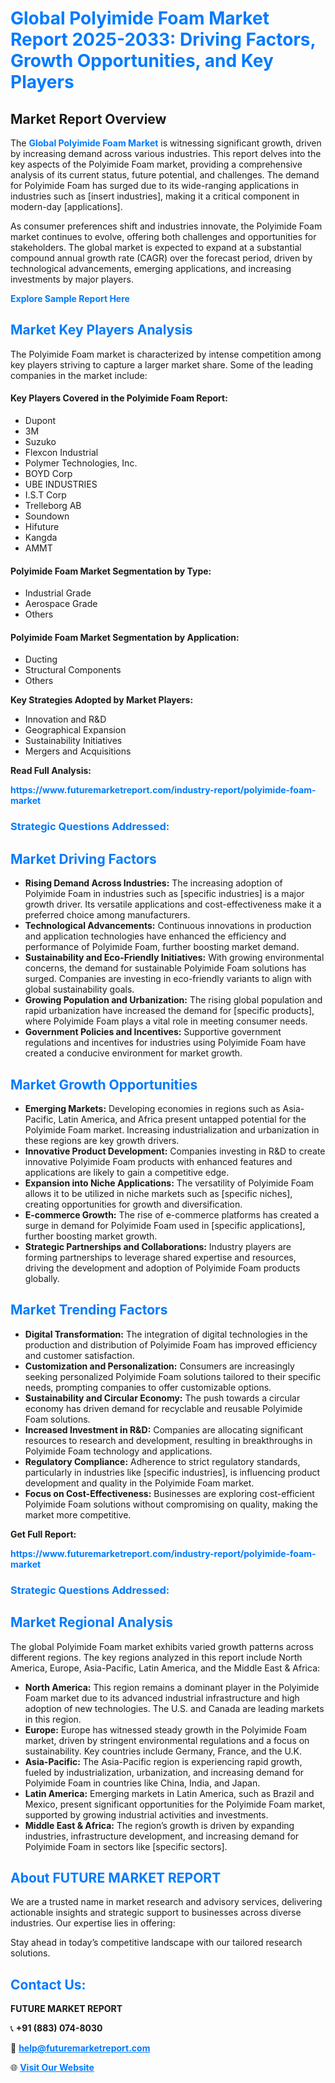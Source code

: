 <h1 style="color: #007BFF;">Global Polyimide Foam Market Report 2025-2033: Driving Factors, Growth Opportunities, and Key Players</h1>

<section id="overview">
<h2>Market Report Overview</h2>
<p>The <a href="https://www.futuremarketreport.com/industry-report/polyimide-foam-market" style="color: #007BFF; text-decoration: none;"><strong>Global Polyimide Foam Market</strong></a> is witnessing significant growth, driven by increasing demand across various industries. This report delves into the key aspects of the Polyimide Foam market, providing a comprehensive analysis of its current status, future potential, and challenges. The demand for Polyimide Foam has surged due to its wide-ranging applications in industries such as [insert industries], making it a critical component in modern-day [applications].</p>
<p>As consumer preferences shift and industries innovate, the Polyimide Foam market continues to evolve, offering both challenges and opportunities for stakeholders. The global market is expected to expand at a substantial compound annual growth rate (CAGR) over the forecast period, driven by technological advancements, emerging applications, and increasing investments by major players.</p>
</section>

<section id="overview">
<p><a href="https://www.futuremarketreport.com/request-sample/reportId=97994" style="color: #007BFF; text-decoration: none;"><strong>Explore Sample Report Here</strong></a></p>
</section>

<section id="key-players">
<h2 style="color: #007BFF;">Market Key Players Analysis</h2>
<p>The Polyimide Foam market is characterized by intense competition among key players striving to capture a larger market share. Some of the leading companies in the market include:</p>
<h4>Key Players Covered in the Polyimide Foam Report:</h4>
<ul><li>Dupont</li><li>3M</li><li>Suzuko</li><li>Flexcon Industrial</li><li>Polymer Technologies, Inc.</li><li>BOYD Corp</li><li>UBE INDUSTRIES</li><li>I.S.T Corp</li><li>Trelleborg AB</li><li>Soundown</li><li>Hifuture</li><li>Kangda</li><li>AMMT</li></ul>
<h4>Polyimide Foam Market Segmentation by Type:</h4>
<ul><li>Industrial Grade</li><li>Aerospace Grade</li><li>Others</li></ul>

<h4>Polyimide Foam Market Segmentation by Application:</h4>
<ul><li>Ducting</li><li>Structural Components</li><li>Others</li></ul>
<p><strong>Key Strategies Adopted by Market Players:</strong></p>
<ul>
<li>Innovation and R&D</li>
<li>Geographical Expansion</li>
<li>Sustainability Initiatives</li>
<li>Mergers and Acquisitions</li>
</ul>
</section>

<section>
<p><strong>Read Full Analysis: </strong></p><a href="https://www.futuremarketreport.com/industry-report/polyimide-foam-market" style="color: #007BFF; text-decoration: none;"><strong>https://www.futuremarketreport.com/industry-report/polyimide-foam-market</strong></a>
<h3 style="color: #007BFF;">Strategic Questions Addressed:</h3>
</section>

<section id="driving-factors">
<h2 style="color: #007BFF;">Market Driving Factors</h2>
<ul>
<li><strong>Rising Demand Across Industries:</strong> The increasing adoption of Polyimide Foam in industries such as [specific industries] is a major growth driver. Its versatile applications and cost-effectiveness make it a preferred choice among manufacturers.</li>
<li><strong>Technological Advancements:</strong> Continuous innovations in production and application technologies have enhanced the efficiency and performance of Polyimide Foam, further boosting market demand.</li>
<li><strong>Sustainability and Eco-Friendly Initiatives:</strong> With growing environmental concerns, the demand for sustainable Polyimide Foam solutions has surged. Companies are investing in eco-friendly variants to align with global sustainability goals.</li>
<li><strong>Growing Population and Urbanization:</strong> The rising global population and rapid urbanization have increased the demand for [specific products], where Polyimide Foam plays a vital role in meeting consumer needs.</li>
<li><strong>Government Policies and Incentives:</strong> Supportive government regulations and incentives for industries using Polyimide Foam have created a conducive environment for market growth.</li>
</ul>
</section>

<section id="growth-opportunities">
<h2 style="color: #007BFF;">Market Growth Opportunities</h2>
<ul>
<li><strong>Emerging Markets:</strong> Developing economies in regions such as Asia-Pacific, Latin America, and Africa present untapped potential for the Polyimide Foam market. Increasing industrialization and urbanization in these regions are key growth drivers.</li>
<li><strong>Innovative Product Development:</strong> Companies investing in R&D to create innovative Polyimide Foam products with enhanced features and applications are likely to gain a competitive edge.</li>
<li><strong>Expansion into Niche Applications:</strong> The versatility of Polyimide Foam allows it to be utilized in niche markets such as [specific niches], creating opportunities for growth and diversification.</li>
<li><strong>E-commerce Growth:</strong> The rise of e-commerce platforms has created a surge in demand for Polyimide Foam used in [specific applications], further boosting market growth.</li>
<li><strong>Strategic Partnerships and Collaborations:</strong> Industry players are forming partnerships to leverage shared expertise and resources, driving the development and adoption of Polyimide Foam products globally.</li>
</ul>
</section>

<section id="trending-factors">
<h2 style="color: #007BFF;">Market Trending Factors</h2>
<ul>
<li><strong>Digital Transformation:</strong> The integration of digital technologies in the production and distribution of Polyimide Foam has improved efficiency and customer satisfaction.</li>
<li><strong>Customization and Personalization:</strong> Consumers are increasingly seeking personalized Polyimide Foam solutions tailored to their specific needs, prompting companies to offer customizable options.</li>
<li><strong>Sustainability and Circular Economy:</strong> The push towards a circular economy has driven demand for recyclable and reusable Polyimide Foam solutions.</li>
<li><strong>Increased Investment in R&D:</strong> Companies are allocating significant resources to research and development, resulting in breakthroughs in Polyimide Foam technology and applications.</li>
<li><strong>Regulatory Compliance:</strong> Adherence to strict regulatory standards, particularly in industries like [specific industries], is influencing product development and quality in the Polyimide Foam market.</li>
<li><strong>Focus on Cost-Effectiveness:</strong> Businesses are exploring cost-efficient Polyimide Foam solutions without compromising on quality, making the market more competitive.</li>
</ul>
</section>

<section>
<p><strong>Get Full Report: </strong></p><a href="https://www.futuremarketreport.com/industry-report/polyimide-foam-market" style="color: #007BFF; text-decoration: none;"><strong>https://www.futuremarketreport.com/industry-report/polyimide-foam-market</strong></a>
<h3 style="color: #007BFF;">Strategic Questions Addressed:</h3>
</section>


<section id="regional-analysis">
<h2 style="color: #007BFF;">Market Regional Analysis</h2>
<p>The global Polyimide Foam market exhibits varied growth patterns across different regions. The key regions analyzed in this report include North America, Europe, Asia-Pacific, Latin America, and the Middle East & Africa:</p>
<ul>
<li><strong>North America:</strong> This region remains a dominant player in the Polyimide Foam market due to its advanced industrial infrastructure and high adoption of new technologies. The U.S. and Canada are leading markets in this region.</li>
<li><strong>Europe:</strong> Europe has witnessed steady growth in the Polyimide Foam market, driven by stringent environmental regulations and a focus on sustainability. Key countries include Germany, France, and the U.K.</li>
<li><strong>Asia-Pacific:</strong> The Asia-Pacific region is experiencing rapid growth, fueled by industrialization, urbanization, and increasing demand for Polyimide Foam in countries like China, India, and Japan.</li>
<li><strong>Latin America:</strong> Emerging markets in Latin America, such as Brazil and Mexico, present significant opportunities for the Polyimide Foam market, supported by growing industrial activities and investments.</li>
<li><strong>Middle East & Africa:</strong> The region’s growth is driven by expanding industries, infrastructure development, and increasing demand for Polyimide Foam in sectors like [specific sectors].</li>
</ul>
</section>

<footer>
<h2 style="color: #007BFF;">About FUTURE MARKET REPORT</h2>
<p>We are a trusted name in market research and advisory services, delivering actionable insights and strategic support to businesses across diverse industries. Our expertise lies in offering:</p>

<p>Stay ahead in today’s competitive landscape with our tailored research solutions.</p>

<h2 style="color: #007BFF;">Contact Us:</h2>
<p><strong>FUTURE MARKET REPORT</strong></p>
<p>📞 <strong>+91 (883) 074-8030</strong></p>
<p>📧 <strong><a href="mailto:help@futuremarketreport.com" style="color: #007BFF;">help@futuremarketreport.com</a></strong></p>
<p>🌐 <strong><a href="https://www.futuremarketreport.com/" style="color: #007BFF;">Visit Our Website</a></strong></p>
</footer>